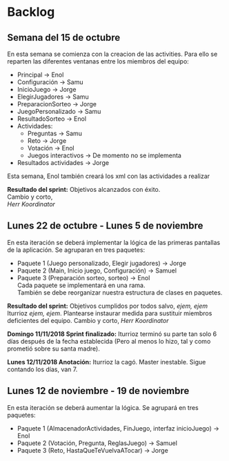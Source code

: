 # Backlog
## Semana del 15 de octubre
En esta semana se comienza con la creacion de las activities. Para ello se reparten las diferentes ventanas entre los miembros del equipo:

* Principal -> Enol
* Configuración -> Samu
* InicioJuego -> Jorge
* ElegirJugadores -> Samu
* PreparacionSorteo -> Jorge
* JuegoPersonalizado -> Samu
* ResultadoSorteo -> Enol
* Actividades:
  * Preguntas -> Samu
  * Reto -> Jorge
  * Votación -> Enol
  * Juegos interactivos -> De momento no se implementa
* Resultados actividades -> Jorge

Esta semana, Enol también creará los xml con las actividades a realizar

**Resultado del sprint:** Objetivos alcanzados con éxito.  
Cambio y corto,  
_Herr Koordinator_

## Lunes 22 de octubre - Lunes 5 de noviembre
En esta iteración se deberá implementar la lógica de las primeras pantallas de la aplicación.
Se agruparan en tres paquetes:
* Paquete 1 (Juego personalizado, Elegir jugadores) -> Jorge
* Paquete 2 (Main, Inicio juego, Configuración) -> Samuel
* Paquete 3 (Preparación sorteo, sorteo) -> Enol  
Cada paquete se implementará en una rama.  
También se debe reorganizar nuestra estructura de clases en paquetes.

**Resultado del sprint:** Objetivos cumplidos por todos salvo, *ejem, ejem* Iturrioz *ejem, ejem*. Plantearse instaurar medida para sustituir miembros deficientes del equipo.
Cambio y corto,
_Herr Koordinator_

**Domingo 11/11/2018 Sprint finalizado:** Iturrioz terminó su parte tan solo 6 días después de la fecha establecida (Pero al menos lo hizo, tal y como prometió sobre su santa madre).

**Lunes 12/11/2018 Anotación:** Iturrioz la cagó. Master inestable. Sigue contando los días, van 7.

## Lunes 12 de noviembre - 19 de noviembre
En esta iteración se deberá aumentar la lógica.
Se agrupará en tres paquetes:
* Paquete 1 (AlmacenadorActividades, FinJuego, interfaz inicioJuego) -> Enol
* Paquete 2 (Votación, Pregunta, ReglasJuego) -> Samuel
* Paquete 3 (Reto, HastaQueTeVuelvaATocar) -> Jorge

